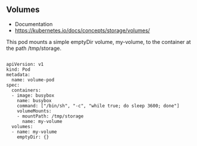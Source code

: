 ## Volumes

* Documentation
* https://kubernetes.io/docs/concepts/storage/volumes/


This pod mounts a simple emptyDir volume, my-volume, to the container at the path /tmp/storage.

```

apiVersion: v1
kind: Pod
metadata:
  name: volume-pod
spec:
  containers:
  - image: busybox
    name: busybox
    command: ["/bin/sh", "-c", "while true; do sleep 3600; done"]
    volumeMounts:
    - mountPath: /tmp/storage
      name: my-volume
  volumes:
  - name: my-volume
    emptyDir: {}

```